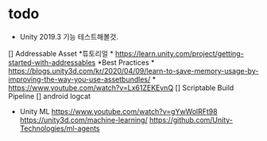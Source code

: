 # todo

* Unity 2019.3 기능 테스트해볼것.

[] Addressable Asset
    *튜토리얼
        * <https://learn.unity.com/project/getting-started-with-addressables>
    *Best Practices
        * <https://blogs.unity3d.com/kr/2020/04/09/learn-to-save-memory-usage-by-improving-the-way-you-use-assetbundles/>
        * <https://www.youtube.com/watch?v=Lx61ZEKEvnQ>
[] Scriptable Build Pipeline
[] android logcat

* Unity ML
<https://www.youtube.com/watch?v=gYwWolRFt98>
<https://unity3d.com/machine-learning/>
<https://github.com/Unity-Technologies/ml-agents>